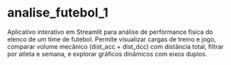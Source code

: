 # analise_futebol_1
Aplicativo interativo em Streamlit para análise de performance física do elenco de um time de futebol. Permite visualizar cargas de treino e jogo, comparar volume mecânico (dist_acc + dist_dcc) com distância total, filtrar por atleta e semana, e explorar gráficos dinâmicos com eixos duplos.
